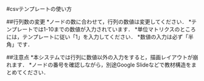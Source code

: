 #csvテンプレートの使い方

##行列数の変更
*ノードの数に合わせて，行列の数値は変更してください．
*テンプレートでは1-10までの数値が入力されています．
*単位マトリクスのところには，テンプレートに従い「1」を入力してください．
*数値の入力は必ず「半角」です．

##注意点
*本システムでは行列に数値以外の入力をすると，描画レイアウトが崩れます．
*ノードの番号を確認しながら，別途Google Slideなどで教材構造をまとめてください．
